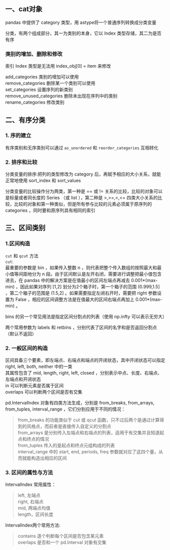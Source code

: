 ## 一、cat对象

pandas 中提供了 category 类型，用 astype将一个普通序列转换成分类变量

分类，有两个组成部分，其一为类别的本身，它以 Index 类型存储，其二为是否有序

### 类别的增加、删除和修改

索引 Index 类型是无法用 index_obj[0] = item 来修改

add_categories 类别的增加可以使用    
remove_categories 删除某一个类别可以使用    
set_categories 设置序列的新类别  
remove_unused_categories 删除未出现在序列中的类别  
rename_categories 修改类别  

## 二、有序分类
### 1. 序的建立

有序类别和无序类别可以通过 `as_unordered` 和 `reorder_categories` 互相转化

### 2. 排序和比较

分类变量的排序:把列的类型修改为 category 后，再赋予相应的大小关系，就能正常地使用 sort_index 和 sort_values

分类变量的比较操作分为两类，第一种是 == 或 != 关系的比较，比较的对象可以是标量或者同长度的 Series （或 list ），第二种是 >,>=,<,<= 四类大小关系的比较，比较的对象和第一种类似，但是所有参与比较的元素必须属于原序列的 categories ，同时要和原序列具有相同的索引

## 三、区间类别

### 1.区间构造

 `cut` 和 `qcut` 方法  
 `cut`:  
 最重要的参数是 bin ，如果传入整数 n ，则代表把整个传入数组的按照最大和最小值等间距地分为 n 段。由于区间默认是左开右闭，需要进行调整把最小值包含进去，在 pandas 中的解决方案是在值最小的区间左端点再减去 0.001*(max-min) ，因此如果对序列 [1,2] 划分为2个箱子时，第一个箱子的范围 (0.999,1.5] ，第二个箱子的范围是 (1.5,2] 。如果需要指定左闭右开时，需要把 right 参数设置为 False ，相应的区间调整方法是在值最大的区间右端点再加上 0.001*(max-min) 。

bins 的另一个常见用法是指定区间分割点的列表（使用 np.infty 可以表示无穷大）

两个常用参数为 labels 和 retbins ，分别代表了区间的名字和是否返回分割点（默认不返回）

### 2. 一般区间的构造
 
区间具备三个要素，即左端点、右端点和端点的开闭状态，其中开闭状态可以指定 right, left, both, neither 中的一类  
其属性包含了 mid, length, right, left, closed ，分别表示中点、长度、右端点、左端点和开闭状态  
in 可以判断元素是否属于区间  
overlaps 可以判断两个区间是否有交集  

pd.IntervalIndex 对象有四类方法生成，分别是 from_breaks, from_arrays, from_tuples, interval_range ，它们分别应用于不同的情况：

>from_breaks 的功能类似于 cut 或 qcut 函数，只不过后两个是通过计算得到的风格点，而前者是直接传入自定义的分割点  
from_arrays 是分别传入左端点和右端点的列表，适用于有交集并且知道起点和终点的情况  
from_tuples 传入的是起点和终点元组构成的列表  
interval_range 中的 start, end, periods, freq 参数就对应了这四个量，从而就能构造出相应的区间

### 3. 区间的属性与方法

IntervalIndex 常用属性： 
>left, 左端点  
right, 右端点  
mid, 两端点均值  
length，区间长度  

IntervalIndex两个常用方法:
>contains 逐个判断每个区间是否包含某元素  
overlaps 是否和一个 pd.Interval 对象有交集


```python

```
